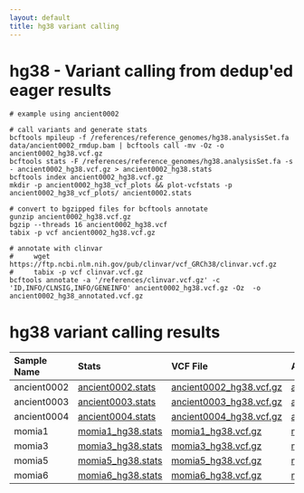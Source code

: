 ```yaml
---
layout: default
title: hg38 variant calling
---
```


# hg38 - Variant calling from dedup'ed eager results

```
# example using ancient0002

# call variants and generate stats
bcftools mpileup -f /references/reference_genomes/hg38.analysisSet.fa  data/ancient0002_rmdup.bam | bcftools call -mv -Oz -o ancient0002_hg38.vcf.gz
bcftools stats -F /references/reference_genomes/hg38.analysisSet.fa -s - ancient0002_hg38.vcf.gz > ancient0002_hg38.stats
bcftools index ancient0002_hg38.vcf.gz
mkdir -p ancient0002_hg38_vcf_plots && plot-vcfstats -p ancient0002_hg38_vcf_plots/ ancient0002.stats

# convert to bgzipped files for bcftools annotate
gunzip ancient0002_hg38.vcf.gz
bgzip --threads 16 ancient0002_hg38.vcf
tabix -p vcf ancient0002_hg38.vcf.gz

# annotate with clinvar
#     wget https://ftp.ncbi.nlm.nih.gov/pub/clinvar/vcf_GRCh38/clinvar.vcf.gz
#     tabix -p vcf clinvar.vcf.gz
bcftools annotate -a '/references/clinvar.vcf.gz' -c 'ID,INFO/CLNSIG,INFO/GENEINFO' ancient0002_hg38.vcf.gz -Oz  -o ancient0002_hg38_annotated.vcf.gz

```
# hg38 variant calling results

| Sample Name   | Stats                   | VCF File                         | Annotated VCF File                      | VCF Summary PDF               |
|:--------------|:------------------------|:----------------------------------|:----------------------------------------|:------------------------------|
| ancient0002   | [ancient0002.stats](ancient0002.stats)     | [ancient0002_hg38.vcf.gz](https://usegalaxy.org/api/datasets/f9cad7b01a4721357d3f6046b6eb0289/display?to_ext=vcf_bgzip)     | [ancient0002_hg38_annotated.vcf.gz](https://usegalaxy.org/api/datasets/f9cad7b01a472135f876496f2164dedd/display?to_ext=vcf_bgzip)     | [ancient0002_hg38_vcf_summary.pdf](ancient0002_hg38_vcf_summary.pdf)     |
| ancient0003   | [ancient0003.stats](ancient0003.stats)     | [ancient0003_hg38.vcf.gz](https://usegalaxy.org/api/datasets/f9cad7b01a4721350adbec5ba680b1ac/display?to_ext=vcf_bgzip)     | [ancient0003_hg38_annotated.vcf.gz](https://usegalaxy.org/api/datasets/f9cad7b01a4721350bffae1abed1f467/display?to_ext=vcf_bgzip)     | [ancient0003_hg38_vcf_summary.pdf](ancient0003_hg38_vcf_summary.pdf)     |
| ancient0004   | [ancient0004.stats](ancient0004.stats)     | [ancient0004_hg38.vcf.gz](https://usegalaxy.org/api/datasets/f9cad7b01a4721352bc2dd2b2bd4e199/display?to_ext=vcf_bgzip)     | [ancient0004_hg38_annotated.vcf.gz](https://usegalaxy.org/api/datasets/f9cad7b01a472135628c3e92da5a279f/display?to_ext=vcf_bgzip)     | [ancient0004_hg38_vcf_summary.pdf](ancient0004_hg38_vcf_summary.pdf)     |
| momia1        | [momia1_hg38.stats](momia1_hg38.stats)     | [momia1_hg38.vcf.gz](momia1_hg38.vcf.gz)     | [momia1_hg38_annotated.vcf.gz](momia1_hg38_annotated.vcf.gz)     | [momia1_hg38_vcf_summary.pdf](momia1_hg38_vcf_summary.pdf)     |
| momia3        | [momia3_hg38.stats](momia3_hg38.stats)     | [momia3_hg38.vcf.gz](momia3_hg38.vcf.gz)     | [momia3_hg38_annotated.vcf.gz](momia3_hg38_annotated.vcf.gz)     | [momia3_hg38_vcf_summary.pdf](momia3_hg38_vcf_summary.pdf)     |
| momia5        | [momia5_hg38.stats](momia5_hg38.stats)     | [momia5_hg38.vcf.gz](momia5_hg38.vcf.gz)     | [momia5_hg38_annotated.vcf.gz](momia5_hg38_annotated.vcf.gz)     | [momia5_hg38_vcf_summary.pdf](momia5_hg38_vcf_summary.pdf)     |
| momia6        | [momia6_hg38.stats](momia6_hg38.stats)     | [momia6_hg38.vcf.gz](momia6_hg38.vcf.gz)     | [momia6_hg38_annotated.vcf.gz](momia6_hg38_annotated.vcf.gz)     | [momia6_hg38_vcf_summary.pdf](momia6_hg38_vcf_summary.pdf)     |